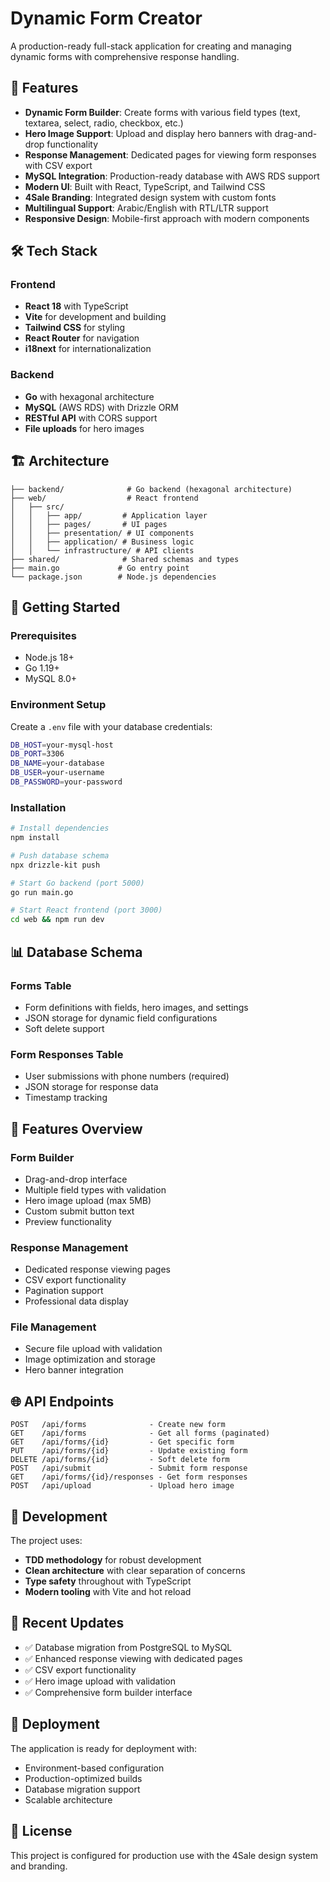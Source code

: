 # Dynamic Form Creator

A production-ready full-stack application for creating and managing dynamic forms with comprehensive response handling.

## 🚀 Features

- **Dynamic Form Builder**: Create forms with various field types (text, textarea, select, radio, checkbox, etc.)
- **Hero Image Support**: Upload and display hero banners with drag-and-drop functionality
- **Response Management**: Dedicated pages for viewing form responses with CSV export
- **MySQL Integration**: Production-ready database with AWS RDS support
- **Modern UI**: Built with React, TypeScript, and Tailwind CSS
- **4Sale Branding**: Integrated design system with custom fonts
- **Multilingual Support**: Arabic/English with RTL/LTR support
- **Responsive Design**: Mobile-first approach with modern components

## 🛠 Tech Stack

### Frontend
- **React 18** with TypeScript
- **Vite** for development and building
- **Tailwind CSS** for styling
- **React Router** for navigation
- **i18next** for internationalization

### Backend
- **Go** with hexagonal architecture
- **MySQL** (AWS RDS) with Drizzle ORM
- **RESTful API** with CORS support
- **File uploads** for hero images

## 🏗 Architecture

```
├── backend/              # Go backend (hexagonal architecture)
├── web/                  # React frontend
│   ├── src/
│   │   ├── app/         # Application layer
│   │   ├── pages/       # UI pages
│   │   ├── presentation/ # UI components
│   │   ├── application/ # Business logic
│   │   └── infrastructure/ # API clients
├── shared/              # Shared schemas and types
├── main.go             # Go entry point
└── package.json        # Node.js dependencies
```

## 🚦 Getting Started

### Prerequisites
- Node.js 18+
- Go 1.19+
- MySQL 8.0+

### Environment Setup
Create a `.env` file with your database credentials:
```bash
DB_HOST=your-mysql-host
DB_PORT=3306
DB_NAME=your-database
DB_USER=your-username
DB_PASSWORD=your-password
```

### Installation
```bash
# Install dependencies
npm install

# Push database schema
npx drizzle-kit push

# Start Go backend (port 5000)
go run main.go

# Start React frontend (port 3000)
cd web && npm run dev
```

## 📊 Database Schema

### Forms Table
- Form definitions with fields, hero images, and settings
- JSON storage for dynamic field configurations
- Soft delete support

### Form Responses Table
- User submissions with phone numbers (required)
- JSON storage for response data
- Timestamp tracking

## 🎨 Features Overview

### Form Builder
- Drag-and-drop interface
- Multiple field types with validation
- Hero image upload (max 5MB)
- Custom submit button text
- Preview functionality

### Response Management
- Dedicated response viewing pages
- CSV export functionality
- Pagination support
- Professional data display

### File Management
- Secure file upload with validation
- Image optimization and storage
- Hero banner integration

## 🌐 API Endpoints

```
POST   /api/forms              - Create new form
GET    /api/forms              - Get all forms (paginated)
GET    /api/forms/{id}         - Get specific form
PUT    /api/forms/{id}         - Update existing form
DELETE /api/forms/{id}         - Soft delete form
POST   /api/submit             - Submit form response
GET    /api/forms/{id}/responses - Get form responses
POST   /api/upload             - Upload hero image
```

## 🔧 Development

The project uses:
- **TDD methodology** for robust development
- **Clean architecture** with clear separation of concerns
- **Type safety** throughout with TypeScript
- **Modern tooling** with Vite and hot reload

## 📝 Recent Updates

- ✅ Database migration from PostgreSQL to MySQL
- ✅ Enhanced response viewing with dedicated pages
- ✅ CSV export functionality
- ✅ Hero image upload with validation
- ✅ Comprehensive form builder interface

## 🚀 Deployment

The application is ready for deployment with:
- Environment-based configuration
- Production-optimized builds
- Database migration support
- Scalable architecture

## 📄 License

This project is configured for production use with the 4Sale design system and branding.